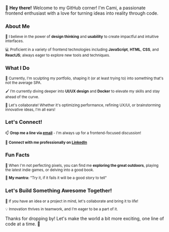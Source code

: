 👋 **Hey there!** Welcome to my GitHub corner! I'm Cami, a passionate frontend enthusiast with a love for turning ideas into reality through code.

### About Me

<sub>

🎨 I believe in the power of **design thinking** and **usability** to create impactful and intuitive interfaces.

💻 Proficient in a variety of frontend technologies including **JavaScript**, **HTML**, **CSS**, and **ReactJS**; always eager to explore new tools and techniques.

</sub>

### What I Do

<sub>

🔭 Currently, I'm sculpting my portfolio, shaping it (or at least trying to) into something that's not the average SPA.

🖌️ I’m currently diving deeper into **UI/UX design** and **Docker** to elevate my skills and stay ahead of the curve.

💬 Let's collaborate! Whether it's optimizing performance, refining UX/UI, or brainstorming innovative ideas, I'm all ears!

</sub>

### Let's Connect!

<sub>

📫 **Drop me a line via [email](mailto:camilapieroni.cp@gmail.com)** - I'm always up for a frontend-focused discussion!

💼 **Connect with me professionally on [LinkedIn](https://www.linkedin.com/in/camila-pieroni-215930185)**

<!-- - 🌐 Peek into my frontend world at [YourWebsite.com](https://www.yourwebsite.com). -->

</sub>


### Fun Facts

<sub>

🌻 When I'm not perfecting pixels, you can find me **exploring the great outdoors**, playing the latest indie games, or delving into a good book.

🌟 **My mantra:** "Try it, if it fails it will be a good story to tell"

</sub>


### Let's Build Something Awesome Together!

<sub>

🚀 If you have an idea or a project in mind, let's collaborate and bring it to life!

💡 Innovation thrives in teamwork, and I'm eager to be a part of it.

</sub>

Thanks for dropping by! Let's make the world a bit more exciting, one line of code at a time. 🌟
